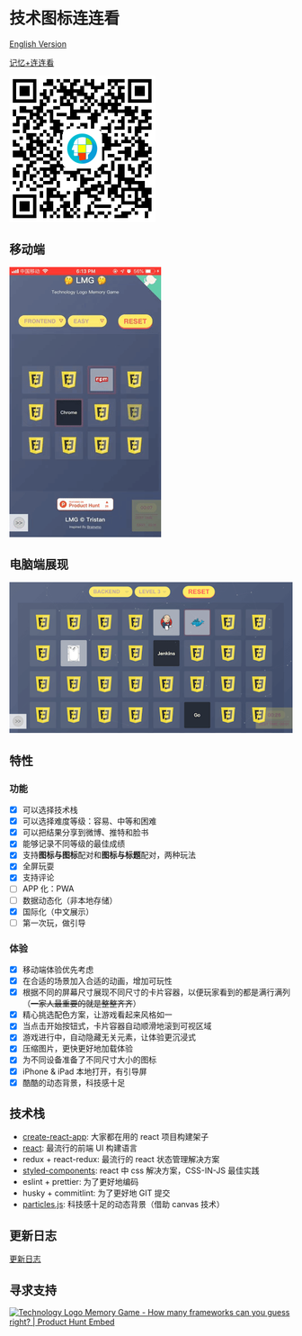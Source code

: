# 技术图标连连看

[English Version](README.md)

[记忆+连连看](https://game.yangerxiao.com/tech-logo-memo-game/)

![二维码图片](public/qr.png)

## 移动端

![移动端展现截图](public/demo.mobile.gif)

## 电脑端展现

![电脑端展现截图](public/demo.pc.png)

## 特性

### 功能

- [x] 可以选择技术栈
- [x] 可以选择难度等级：容易、中等和困难
- [x] 可以把结果分享到微博、推特和脸书
- [x] 能够记录不同等级的最佳成绩
- [x] 支持**图标与图标**配对和**图标与标题**配对，两种玩法
- [x] 全屏玩耍
- [x] 支持评论
- [ ] APP 化：PWA
- [ ] 数据动态化（非本地存储）
- [x] 国际化（中文展示）
- [ ] 第一次玩，做引导

### 体验

- [x] 移动端体验优先考虑
- [x] 在合适的场景加入合适的动画，增加可玩性
- [x] 根据不同的屏幕尺寸展现不同尺寸的卡片容器，以便玩家看到的都是满行满列（~~一家人最重要的就是整整齐齐~~）
- [x] 精心挑选配色方案，让游戏看起来风格如一
- [x] 当点击开始按钮式，卡片容器自动顺滑地滚到可视区域
- [x] 游戏进行中，自动隐藏无关元素，让体验更沉浸式
- [x] 压缩图片，更快更好地加载体验
- [x] 为不同设备准备了不同尺寸大小的图标
- [x] iPhone & iPad 本地打开，有引导屏
- [x] 酷酷的动态背景，科技感十足

## 技术栈

- [create-react-app](https://github.com/facebook/create-react-app): 大家都在用的 react 项目构建架子
- [react](https://reactjs.org): 最流行的前端 UI 构建语言
- redux + react-redux: 最流行的 react 状态管理解决方案
- [styled-components](https://styled-components.com): react 中 css 解决方案，CSS-IN-JS 最佳实践
- eslint + prettier: 为了更好地编码
- husky + commitlint: 为了更好地 GIT 提交
- [particles.js](https://vincentgarreau.com/particles.js/): 科技感十足的动态背景（借助 canvas 技术）

## 更新日志

[更新日志](CHANGELOG.md)

## 寻求支持

<a href="https://www.producthunt.com/posts/frontend-logo-memory-game?utm_source=badge-featured&utm_medium=badge&utm_souce=badge-frontend-logo-memory-game" target="_blank"><img src="https://api.producthunt.com/widgets/embed-image/v1/featured.svg?post_id=155856&theme=light" alt="Technology Logo Memory Game - How many frameworks can you guess right? | Product Hunt Embed" style="width: 250px; height: 54px;" width="250px" height="54px" /></a>
